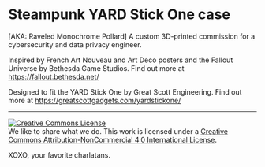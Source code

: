 # Steampunk YARD Stick One case
[AKA: Raveled Monochrome Pollard] A custom 3D-printed commission for a cybersecurity and data privacy engineer.

Inspired by French Art Nouveau and Art Deco posters and the Fallout Universe by Bethesda Game Studios. Find out more at https://fallout.bethesda.net/

Designed to fit the YARD Stick One by Great Scott Engineering. Find out more at https://greatscottgadgets.com/yardstickone/

---
<a rel="license" href="http://creativecommons.org/licenses/by-nc/4.0/"><img alt="Creative Commons License" style="border-width:0" src="https://i.creativecommons.org/l/by-nc/4.0/88x31.png" /></a><br />We like to share what we do. This work is licensed under a <a rel="license" href="http://creativecommons.org/licenses/by-nc/4.0/">Creative Commons Attribution-NonCommercial 4.0 International License</a>.

XOXO, your favorite charlatans.
